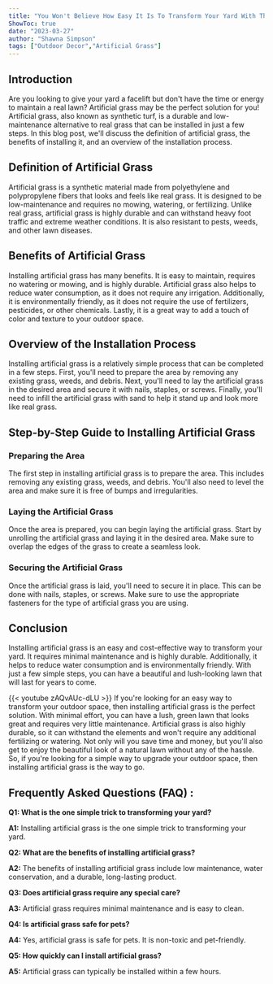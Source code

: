 ```yaml
---
title: "You Won't Believe How Easy It Is To Transform Your Yard With This One Simple Trick: Installing Artificial Grass!"
ShowToc: true 
date: "2023-03-27"
author: "Shawna Simpson" 
tags: ["Outdoor Decor","Artificial Grass"]
---
```

## Introduction

Are you looking to give your yard a facelift but don't have the time or energy to maintain a real lawn? Artificial grass may be the perfect solution for you! Artificial grass, also known as synthetic turf, is a durable and low-maintenance alternative to real grass that can be installed in just a few steps. In this blog post, we'll discuss the definition of artificial grass, the benefits of installing it, and an overview of the installation process. 

## Definition of Artificial Grass

Artificial grass is a synthetic material made from polyethylene and polypropylene fibers that looks and feels like real grass. It is designed to be low-maintenance and requires no mowing, watering, or fertilizing. Unlike real grass, artificial grass is highly durable and can withstand heavy foot traffic and extreme weather conditions. It is also resistant to pests, weeds, and other lawn diseases. 

## Benefits of Artificial Grass

Installing artificial grass has many benefits. It is easy to maintain, requires no watering or mowing, and is highly durable. Artificial grass also helps to reduce water consumption, as it does not require any irrigation. Additionally, it is environmentally friendly, as it does not require the use of fertilizers, pesticides, or other chemicals. Lastly, it is a great way to add a touch of color and texture to your outdoor space. 

## Overview of the Installation Process

Installing artificial grass is a relatively simple process that can be completed in a few steps. First, you'll need to prepare the area by removing any existing grass, weeds, and debris. Next, you'll need to lay the artificial grass in the desired area and secure it with nails, staples, or screws. Finally, you'll need to infill the artificial grass with sand to help it stand up and look more like real grass. 

## Step-by-Step Guide to Installing Artificial Grass

### Preparing the Area

The first step in installing artificial grass is to prepare the area. This includes removing any existing grass, weeds, and debris. You'll also need to level the area and make sure it is free of bumps and irregularities. 

### Laying the Artificial Grass

Once the area is prepared, you can begin laying the artificial grass. Start by unrolling the artificial grass and laying it in the desired area. Make sure to overlap the edges of the grass to create a seamless look. 

### Securing the Artificial Grass

Once the artificial grass is laid, you'll need to secure it in place. This can be done with nails, staples, or screws. Make sure to use the appropriate fasteners for the type of artificial grass you are using. 

## Conclusion

Installing artificial grass is an easy and cost-effective way to transform your yard. It requires minimal maintenance and is highly durable. Additionally, it helps to reduce water consumption and is environmentally friendly. With just a few simple steps, you can have a beautiful and lush-looking lawn that will last for years to come.

{{< youtube zAQvAUc-dLU >}} 
If you're looking for an easy way to transform your outdoor space, then installing artificial grass is the perfect solution. With minimal effort, you can have a lush, green lawn that looks great and requires very little maintenance. Artificial grass is also highly durable, so it can withstand the elements and won't require any additional fertilizing or watering. Not only will you save time and money, but you'll also get to enjoy the beautiful look of a natural lawn without any of the hassle. So, if you're looking for a simple way to upgrade your outdoor space, then installing artificial grass is the way to go.

## Frequently Asked Questions (FAQ) :
**Q1: What is the one simple trick to transforming your yard?**

**A1:** Installing artificial grass is the one simple trick to transforming your yard.

**Q2: What are the benefits of installing artificial grass?**

**A2:** The benefits of installing artificial grass include low maintenance, water conservation, and a durable, long-lasting product.

**Q3: Does artificial grass require any special care?**

**A3:** Artificial grass requires minimal maintenance and is easy to clean.

**Q4: Is artificial grass safe for pets?**

**A4:** Yes, artificial grass is safe for pets. It is non-toxic and pet-friendly.

**Q5: How quickly can I install artificial grass?**

**A5:** Artificial grass can typically be installed within a few hours.





